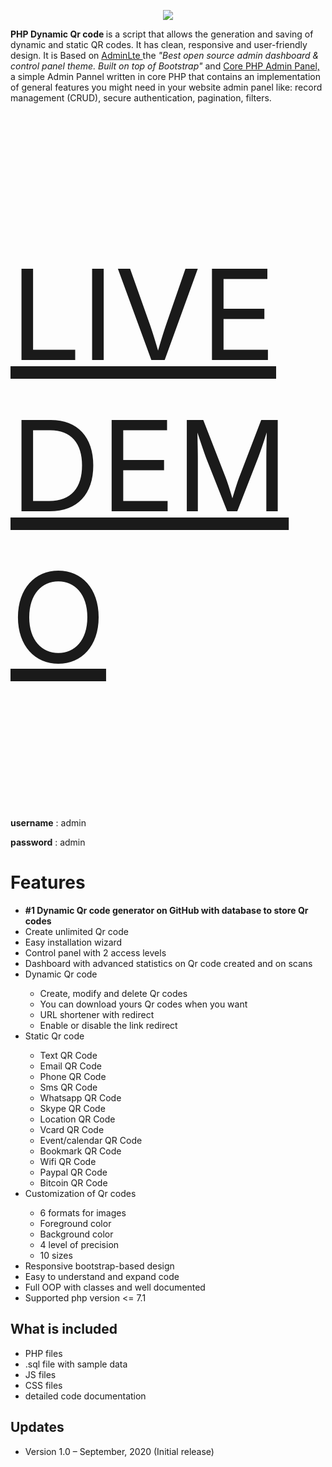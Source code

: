 <p align="center"><img src="https://www.giandonatoinverso.it/documentation/assets/DynamicQRCode_Original.png"></p>
<b>PHP Dynamic Qr code </b> is a script that allows the generation and saving of dynamic and static QR codes. It has clean, responsive and user-friendly design. It is Based on <a href="https://adminlte.io/" target="_blank">AdminLte </a> the <i>"Best open source admin dashboard &amp; control panel theme. Built on top of Bootstrap" </i> and <a href="https://github.com/chetans9/core-php-admin-panel" target="_blank">Core PHP Admin Panel,</a> a simple Admin Pannel written in core PHP that contains an implementation of general features you might need in your website admin panel like: record management (CRUD), secure authentication, pagination, filters.<br><br>

<p style="font-size: 200px"><a href="https://test.onur-dursun.epizy.com/qrcode/qrcode" target="_blank">LIVE DEMO</a></p>

**username** : admin

**password** : admin

<h1>Features</h1>

<ul>
<li><strong>#1 Dynamic Qr code generator on GitHub with database to store Qr codes</strong></li>
<li>Create unlimited Qr code</li>
<li>Easy installation wizard</li>
<li>Control panel with 2 access levels</li>
<li>Dashboard with advanced statistics on Qr code created and on scans</li>
<li>Dynamic Qr code</li>
<ul>
<li>Create, modify and delete Qr codes</li>
<li>You can download yours Qr codes when you want</li>
<li>URL shortener with redirect</li>
<li>Enable or disable the link redirect</li>
</ul>
<li>Static Qr code</li>
<ul>
<li>Text QR Code</li>
<li>Email QR Code</li>
<li>Phone QR Code</li>
<li>Sms QR Code</li>
<li>Whatsapp QR Code</li>
<li>Skype QR Code</li>
<li>Location QR Code</li>
<li>Vcard QR Code</li>
<li>Event/calendar QR Code</li>
<li>Bookmark QR Code</li>
<li>Wifi QR Code</li>
<li>Paypal QR Code</li>
<li>Bitcoin QR Code</li>
</ul>
<li>Customization of Qr codes</li>
<ul>
<li>6 formats for images</li>
<li>Foreground color</li>
<li>Background color</li>
<li>4 level of precision</li>
<li>10 sizes</li>
</ul>
<li>Responsive bootstrap-based design</li>
<li>Easy to understand and expand code</li>
<li>Full OOP with classes and well documented</li>
<li>Supported php version <= 7.1</li>
</ul>
<h2>What is included</h2>
<ul>
<li>PHP files</li>
<li>.sql file with sample data</li>
<li>JS files</li>
<li>CSS files</li>
<li>detailed code documentation</li>
</ul>
<h2>Updates</h2>
<ul>
<li>Version 1.0 – September, 2020 (Initial release)</li>
</ul>


